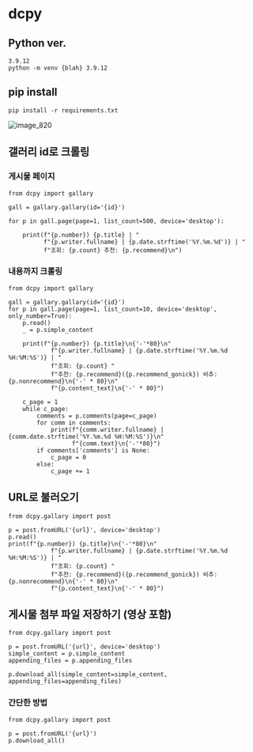 # dcpy

## Python ver.
    3.9.12
    python -m venv {blah} 3.9.12

## pip install
    pip install -r requirements.txt
![image_820](https://user-images.githubusercontent.com/102517971/160980926-e1a60e63-9b58-4e39-a344-416803259406.png)
    
## 갤러리 id로 크롤링
### 게시물 페이지
    from dcpy import gallary
    
    gall = gallary.gallary(id='{id}')

    for p in gall.page(page=1, list_count=500, device='desktop'):

        print(f"{p.number}) {p.title} | "
              f"{p.writer.fullname} | {p.date.strftime('%Y.%m.%d')} | "
              f"조회: {p.count} 추천: {p.recommend}\n")

### 내용까지 크롤링
    from dcpy import gallary
    
    gall = gallary.gallary(id='{id}')
    for p in gall.page(page=1, list_count=10, device='desktop', only_number=True):
        p.read()
        _ = p.simple_content

        print(f"{p.number}) {p.title}\n{'-'*80}\n"
                f"{p.writer.fullname} | {p.date.strftime('%Y.%m.%d %H:%M:%S')} | "
                f"조회: {p.count} "
                f"추천: {p.recommend}({p.recommend_gonick}) 비추: {p.nonrecommend}\n{'-' * 80}\n"
                f"{p.content_text}\n{'-' * 80}")

        c_page = 1
        while c_page:
            comments = p.comments(page=c_page)
            for comm in comments:
                print(f"{comm.writer.fullname} | {comm.date.strftime('%Y.%m.%d %H:%M:%S')}\n"
                      f"{comm.text}\n{'-'*80}")
            if comments['comments'] is None:
                c_page = 0
            else:
                c_page += 1

## URL로 불러오기
    from dcpy.gallary import post
    
    p = post.fromURL('{url}', device='desktop')
    p.read()
    print(f"{p.number}) {p.title}\n{'-'*80}\n"
                f"{p.writer.fullname} | {p.date.strftime('%Y.%m.%d %H:%M:%S')} | "
                f"조회: {p.count} "
                f"추천: {p.recommend}({p.recommend_gonick}) 비추: {p.nonrecommend}\n{'-' * 80}\n"
                f"{p.content_text}\n{'-' * 80}")
    
## 게시물 첨부 파일 저장하기 (영상 포함)
    from dcpy.gallary import post
    
    p = post.fromURL('{url}', device='desktop')
    simple_content = p.simple_content
    appending_files = p.appending_files
    
    p.download_all(simple_content=simple_content, appending_files=appending_files)   

### 간단한 방법
    from dcpy.gallary import post
    
    p = post.fromURL('{url}')
    p.download_all()
